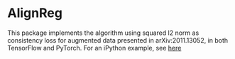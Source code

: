 # AlignReg

This package implements the algorithm using squared l2 norm as consistency loss for augmented data presented in arXiv:2011.13052, in both TensorFlow and PyTorch. For an iPython example, see [here](https://github.com/jyanln/AlignReg/blob/main/examples.ipynb)
